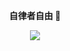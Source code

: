 <p align="center"><b>自律者自由 👋</b></p>

<p align="center">
  <a href="https://github.com/getActivity">
    <img src="https://github-readme-stats.vercel.app/api?username=yungyu16&show_icons=true&theme=slateorange&count_private=true&include_all_commits=true" />
  </a>
</p>
